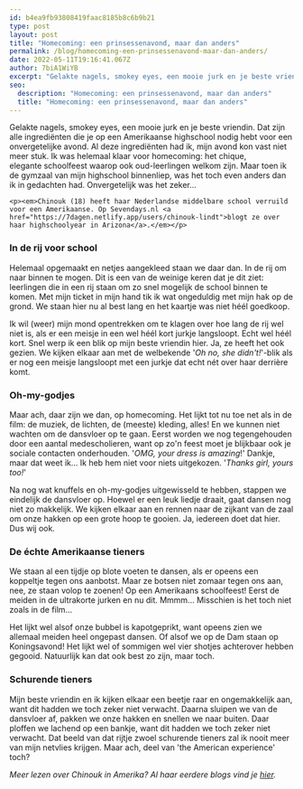 ```yaml
---
id: b4ea9fb93808419faac8185b8c6b9b21
type: post
layout: post
title: "Homecoming: een prinsessenavond, maar dan anders"
permalink: /blog/homecoming-een-prinsessenavond-maar-dan-anders/
date: 2022-05-11T19:16:41.067Z
author: 7biA1WiYB
excerpt: "Gelakte nagels, smokey eyes, een mooie jurk en je beste vriendin. Dat zijn alle ingrediënten die je op een Amerikaanse highschool nodig hebt voor een onvergetelijke avond. Al deze ingrediënten had ik, mijn avond kon vast niet meer stuk. Ik was helemaal klaar voor homecoming: het chique, elegante schoolfeest waarop ook oud-leerlingen welkom zijn. Maar toen ik de gymzaal van mijn highschool binnenliep, was het toch even anders dan ik in gedachten had. Onvergetelijk was het zeker...  "
seo:
  description: "Homecoming: een prinsessenavond, maar dan anders"
  title: "Homecoming: een prinsessenavond, maar dan anders"
---
```

Gelakte nagels, smokey eyes, een mooie jurk en je beste vriendin. Dat zijn alle ingrediënten die je op een Amerikaanse highschool nodig hebt voor een onvergetelijke avond. Al deze ingrediënten had ik, mijn avond kon vast niet meer stuk. Ik was helemaal klaar voor homecoming: het chique, elegante schoolfeest waarop ook oud-leerlingen welkom zijn. Maar toen ik de gymzaal van mijn highschool binnenliep, was het toch even anders dan ik in gedachten had. Onvergetelijk was het zeker...  

    <p><em>Chinouk (18) heeft haar Nederlandse middelbare school verruild voor een Amerikaanse. Op Sevendays.nl <a href="https://7dagen.netlify.app/users/chinouk-lindt">blogt ze over haar highschoolyear in Arizona</a>.</em></p>
<h3>In de rij voor school</h3>
<p>Helemaal opgemaakt en netjes aangekleed staan we daar dan. In de rij om naar binnen te mogen. Dit is een van de weinige keren dat je dit ziet: leerlingen die in een rij staan om zo snel mogelijk de school binnen te komen. Met mijn ticket in mijn hand tik ik wat ongeduldig met mijn hak op de grond. We staan hier nu al best lang en het kaartje was niet héél goedkoop.</p>
<p>Ik wil (weer) mijn mond opentrekken om te klagen over hoe lang de rij wel niet is, als er een meisje in een wel héél kort jurkje langsloopt. Echt wel héél kort. Snel werp ik een blik op mijn beste vriendin hier. Ja, ze heeft het ook gezien. We kijken elkaar aan met de welbekende '<em>Oh no, she didn't!</em>'-blik als er nog een meisje langsloopt met een jurkje dat echt nét over haar derrière komt.</p>
<h3>Oh-my-godjes</h3>
<p>Maar ach, daar zijn we dan, op homecoming. Het lijkt tot nu toe net als in de film: de muziek, de lichten, de (meeste) kleding, alles! En we kunnen niet wachten om de dansvloer op te gaan. Eerst worden we nog tegengehouden door een aantal medescholieren, want op zo'n feest moet je blijkbaar ook je sociale contacten onderhouden. '<em>OMG, your dress is amazing</em>!' Dankje, maar dat weet ik... Ik heb hem niet voor niets uitgekozen. '<em>Thanks girl, yours too!</em>'</p>
<p>Na nog wat knuffels en oh-my-godjes uitgewisseld te hebben, stappen we eindelijk de dansvloer op. Hoewel er een leuk liedje draait, gaat dansen nog niet zo makkelijk. We kijken elkaar aan en rennen naar de zijkant van de zaal om onze hakken op een grote hoop te gooien. Ja, iedereen doet dat hier. Dus wij ook.</p>
<h3>De échte Amerikaanse tieners</h3>
<p>We staan al een tijdje op blote voeten te dansen, als er opeens een koppeltje tegen ons aanbotst. Maar ze botsen niet zomaar tegen ons aan, nee, ze staan volop te zoenen! Op een Amerikaans schoolfeest! Eerst de meiden in de ultrakorte jurken en nu dit. Mmmm... Misschien is het toch niet zoals in de film...</p>
<p>Het lijkt wel alsof onze bubbel is kapotgeprikt, want opeens zien we allemaal meiden heel ongepast dansen. Of alsof we op de Dam staan op Koningsavond! Het lijkt wel of sommigen wel vier shotjes achterover hebben gegooid. Natuurlijk kan dat ook best zo zijn, maar toch.</p>
<h3>Schurende tieners</h3>
<p>Mijn beste vriendin en ik kijken elkaar een beetje raar en ongemakkelijk aan, want dit hadden we toch zeker niet verwacht. Daarna sluipen we van de dansvloer af, pakken we onze hakken en snellen we naar buiten. Daar ploffen we lachend op een bankje, want dit hadden we toch zeker niet verwacht. Dat beeld van dat rijtje zwoel schurende tieners zal ik nooit meer van mijn netvlies krijgen. Maar ach, deel van 'the American experience' toch?</p>
<p><em>Meer lezen over Chinouk in Amerika? Al haar eerdere blogs vind je <a href="https://7dagen.netlify.app/users/chinouk-lindt">hier</a>.</em></p>  
